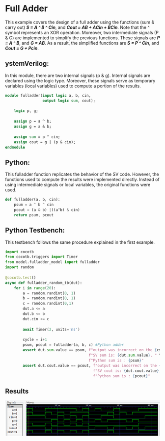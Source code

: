 # Full Adder

This example covers the design of a full adder using the functions (sum & carry out) ***S = A ^ B ^ Cin***, and ***Cout = AB + ACin + BCin***. Note that the ^ symbol represents an XOR operation. Moreover, two intermediate signals (P & G) are implemented to simplify the previous functions. These signals are ***P = A ^ B***, and ***G = AB***. As a result, the simplified functions are ***S = P ^ Cin***, and ***Cout = G + Pcin***.

## ystemVerilog:

In this module, there are two internal signals (p & g). Internal signals are declared using the logic type. Moreover, these signals serve as temporary variables (local variables) used to compute a portion of the results. 

```systemverilog
module fulladder(input logic a, b, cin,
                 output logic sum, cout);

    logic p, g;

    assign p = a ^ b;
    assign g = a & b;

    assign sum = p ^ cin;
    assign cout = g | (p & cin);
endmodule
```


## Python:

This fulladder function replicates the behavior of the SV code. However, the functions used to compute the results were implemented directly. Instead of using intermediate signals or local variables, the original functions were used.

```python
def fulladder(a, b, cin):
    psum = a ^ b ^ cin
    pcout = (a & b) |((a^b) & cin)
    return psum, pcout
```


## Python Testbench:

This testbench follows the same procedure explained in the first example. 

```python
import cocotb
from cocotb.triggers import Timer
from model.fulladder_model import fulladder
import random

@cocotb.test()
async def fulladder_random_tb(dut):
    for i in range(20):
        a = random.randint(0, 1)
        b = random.randint(0, 1)
        c = random.randint(0,1)
        dut.a <= a
        dut.b <= b
        dut.cin <= c

        await Timer(2, units='ns')

        cycle = i+1
        psum, pcout = fulladder(a, b, c) #Python adder
        assert dut.sum.value == psum, f"output was incorrect on the {cycle}th cycle:\n" \
                                      f"SV sum is: {dut.sum.value}, " \
                                      f"Python sum is : {psum}"
        assert dut.cout.value == pcout, f"output was incorrect on the {cycle}th cycle:\n" \
                                        f"SV cout is: {dut.cout.value}, " \
                                        f"Python sum is : {pcout}"
```


## Results
![img10](/Images/img10.png)
